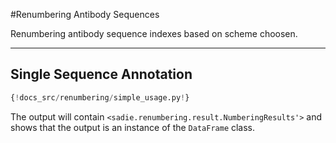 
#Renumbering Antibody Sequences

Renumbering antibody sequence indexes based on scheme choosen.

---

## Single Sequence Annotation

```Python
{!docs_src/renumbering/simple_usage.py!}

```

The output will contain `<sadie.renumbering.result.NumberingResults'>` and shows that the output is an instance of the `DataFrame` class.
